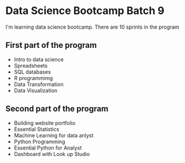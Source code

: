 # Data Science Bootcamp Batch 9

I'm learning data science bootcamp. There are 10 sprints in the program

## First part of the program

- Intro to data science
- Spreadsheets
- SQL databases
- R programmimg
- Data Transformation
- Data Visualization

## Second part of the program

- Building website portfolio
- Essential Statistics
- Machine Learning for data anlyst
- Python Programming
- Essential Python for Analyst
- Dashboard with Look up Studio
